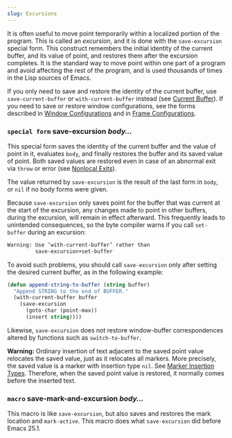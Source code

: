 ```yaml
---
slug: Excursions
---
```


It is often useful to move point temporarily within a localized portion of the program. This is called an *excursion*, and it is done with the `save-excursion` special form. This construct remembers the initial identity of the current buffer, and its value of point, and restores them after the excursion completes. It is the standard way to move point within one part of a program and avoid affecting the rest of the program, and is used thousands of times in the Lisp sources of Emacs.

If you only need to save and restore the identity of the current buffer, use `save-current-buffer` or `with-current-buffer` instead (see [Current Buffer](Current-Buffer)). If you need to save or restore window configurations, see the forms described in [Window Configurations](Window-Configurations) and in [Frame Configurations](Frame-Configurations).

### <span className="tag specialform">`special form`</span> **save-excursion** *body…*

This special form saves the identity of the current buffer and the value of point in it, evaluates `body`, and finally restores the buffer and its saved value of point. Both saved values are restored even in case of an abnormal exit via `throw` or error (see [Nonlocal Exits](Nonlocal-Exits)).

The value returned by `save-excursion` is the result of the last form in `body`, or `nil` if no body forms were given.

Because `save-excursion` only saves point for the buffer that was current at the start of the excursion, any changes made to point in other buffers, during the excursion, will remain in effect afterward. This frequently leads to unintended consequences, so the byte compiler warns if you call `set-buffer` during an excursion:

```lisp
Warning: Use ‘with-current-buffer’ rather than
         save-excursion+set-buffer
```

To avoid such problems, you should call `save-excursion` only after setting the desired current buffer, as in the following example:

```lisp
(defun append-string-to-buffer (string buffer)
  "Append STRING to the end of BUFFER."
  (with-current-buffer buffer
    (save-excursion
      (goto-char (point-max))
      (insert string))))
```

Likewise, `save-excursion` does not restore window-buffer correspondences altered by functions such as `switch-to-buffer`.

**Warning:** Ordinary insertion of text adjacent to the saved point value relocates the saved value, just as it relocates all markers. More precisely, the saved value is a marker with insertion type `nil`. See [Marker Insertion Types](Marker-Insertion-Types). Therefore, when the saved point value is restored, it normally comes before the inserted text.

### <span className="tag macro">`macro`</span> **save-mark-and-excursion** *body…*

This macro is like `save-excursion`, but also saves and restores the mark location and `mark-active`. This macro does what `save-excursion` did before Emacs 25.1.

